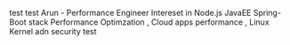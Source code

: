 test
test
Arun - Performance Engineer 
Intereset in Node.js JavaEE Spring-Boot stack Performance Optimzation , Cloud apps performance , Linux Kernel adn security
test
